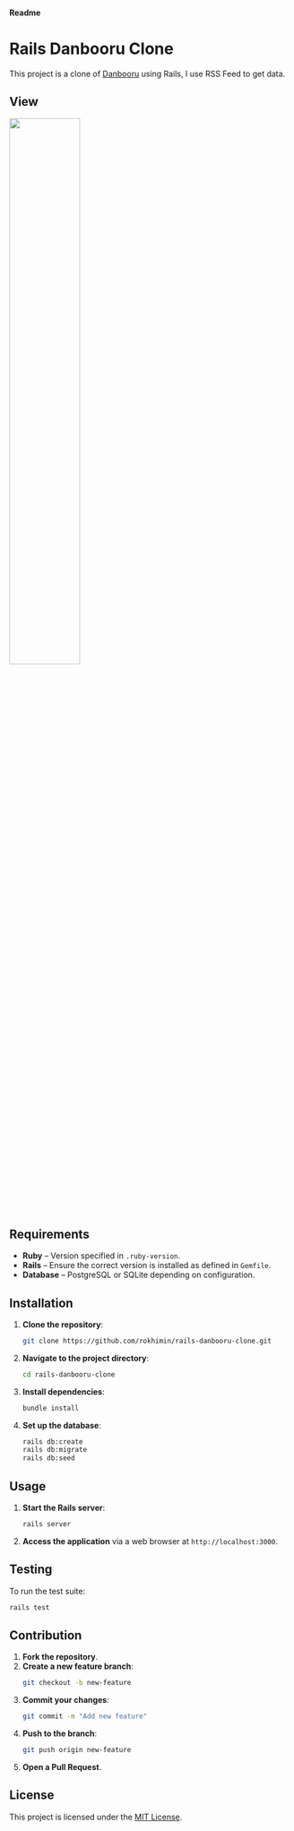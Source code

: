 #### Readme
# Rails Danbooru Clone
This project is a clone of [Danbooru](https://danbooru.donmai.us/) using Rails, I use RSS Feed to get data.
 
## View
<img src="https://i.imgur.com/kHNKuKK.gif" width="50%"/>

## Requirements

- **Ruby** – Version specified in `.ruby-version`.
- **Rails** – Ensure the correct version is installed as defined in `Gemfile`.
- **Database** – PostgreSQL or SQLite depending on configuration.

## Installation

1. **Clone the repository**:

   ```bash
   git clone https://github.com/rokhimin/rails-danbooru-clone.git
   ```

2. **Navigate to the project directory**:

   ```bash
   cd rails-danbooru-clone
   ```

3. **Install dependencies**:

   ```bash
   bundle install
   ```

4. **Set up the database**:

   ```bash
   rails db:create
   rails db:migrate
   rails db:seed
   ```

## Usage

1. **Start the Rails server**:

   ```bash
   rails server
   ```

2. **Access the application** via a web browser at `http://localhost:3000`.

## Testing

To run the test suite:

```bash
rails test
```

## Contribution

1. **Fork the repository**.
2. **Create a new feature branch**:
   ```bash
   git checkout -b new-feature
   ```
3. **Commit your changes**:
   ```bash
   git commit -m "Add new feature"
   ```
4. **Push to the branch**:
   ```bash
   git push origin new-feature
   ```
5. **Open a Pull Request**.

## License

This project is licensed under the [MIT License](LICENSE).

